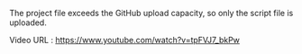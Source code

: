 The project file exceeds the GitHub upload capacity, so only the script file is uploaded.

Video URL : https://www.youtube.com/watch?v=tpFVJ7_bkPw
